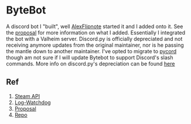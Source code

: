 # ByteBot
A discord bot I "built", well [AlexFlipnote](https://github.com/AlexFlipnote/discord_bot.py) started it and I added onto it. See the [proposal](./Proposal.md) for more information on what I added. Essentially I integrated the bot with a Valheim server. 
Discord.py is officially depreciated and not receiving anymore updates from the original maintainer, nor is he passing the mantle down to another maintainer. I've opted to migrate to [pycord](https://github.com/Pycord-Development/pycord) though am not sure if I will update Bytebot to support Discord's slash commands. More info on discord.py's depreciation can be found [here](https://gist.github.com/Rapptz/4a2f62751b9600a31a0d3c78100287f1)

## Ref
1. [Steam API](./Steam-API-REF.md)
2. [Log-Watchdog](./Log-watchdog.md)
3. [Proposal](./Proposal.md)
4. [Repo](https://code.chesleyfamily.com/wchesley/discord_bot-py)